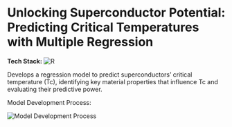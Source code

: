 # Unlocking Superconductor Potential: Predicting Critical Temperatures with Multiple Regression

**Tech Stack:** ![R](https://img.shields.io/badge/R-276DC3?logo=r&logoColor=white)

Develops a regression model to predict superconductors’ critical temperature (Tc), identifying key material properties that influence Tc and evaluating their predictive power.

Model Development Process:

![Model Development Process](https://github.com/yildiramdsa/unlocking_superconductor_potential_predicting_critical_temperatures_with_multiple_regression/blob/main/images/our_model_development_process.png)

